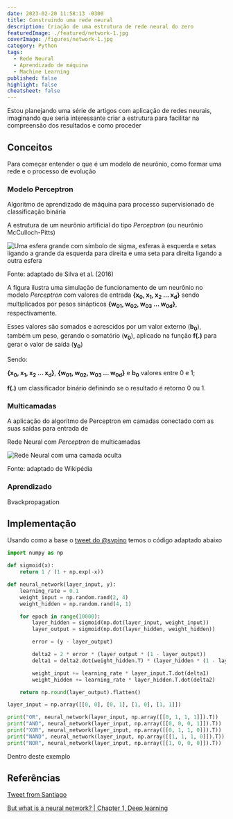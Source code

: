 ```yaml
---
date: 2023-02-20 11:58:13 -0300
title: Construindo uma rede neural
description: Criação de uma estrutura de rede neural do zero
featuredImage: ./featured/network-1.jpg
coverImage: /figures/network-1.jpg
category: Python
tags:
  - Rede Neural
  - Aprendizado de máquina
  - Machine Learning
published: false
highlight: false
cheatsheet: false
---
```


Estou planejando uma série de artigos com aplicação de redes neurais, imaginando que seria interessante criar a estrutura para facilitar na compreensão dos resultados e como proceder

## Conceitos

Para começar entender o que é um modelo de neurônio, como formar uma rede e o processo de evolução

### Modelo Perceptron

Algoritmo de aprendizado de máquina para processo supervisionado de classificação binária

<p class="center bold">A estrutura de um neurônio artificial do tipo <em>Perceptron</em> (ou neurônio McCulloch-Pitts)</p>

![Uma esfera grande com símbolo de sigma, esferas à esquerda e setas ligando a grande da esquerda para direita e uma seta para direita ligando a outra esfera](/figures/simulator_perceptron.jpg "Algoritmo Perceptron")

<p class="center">Fonte: adaptado de Silva et al. (2016)<p>

A figura ilustra uma simulação de funcionamento de um neurônio no modelo *Perceptron* com valores de entrada **{x<sub>0</sub>, x<sub>1</sub>, x<sub>2</sub> ... x<sub>d</sub>}** sendo multiplicados por pesos sinápticos **{w<sub>01</sub>, w<sub>02</sub>, w<sub>03</sub> ... w<sub>0d</sub>}**, respectivamente. 

Esses valores são somados e acrescidos por um valor externo (**b<sub>0</sub>**), também um peso, gerando o somatório (**v<sub>0</sub>**), aplicado na função **f(.)** para gerar o valor de saída (**y<sub>0</sub>**)

Sendo:

**{x<sub>0</sub>, x<sub>1</sub>, x<sub>2</sub> ... x<sub>d</sub>}**, **{w<sub>01</sub>, w<sub>02</sub>, w<sub>03</sub> ... w<sub>0d</sub>}** e **b<sub>0</sub>** valores entre 0 e 1;

**f(.)** um classificador binário definindo se o resultado é retorno 0 ou 1.

### Multicamadas

A aplicação do algoritmo de Perceptron em camadas conectado com as suas saídas para entrada de 

<p class="center bold">Rede Neural com <em>Perceptron</em> de multicamadas</p>

![](/figures/simulator_neural_network.svg "Rede Neural com uma camada oculta")

<p class="center">Fonte: adaptado de Wikipédia<p>

### Aprendizado 

Bvackpropagation

## Implementação

Usando como a base o [tweet do @svpino](https://twitter.com/svpino/status/1582703127651721217) temos o código adaptado abaixo 

```python
import numpy as np

def sigmoid(x):
    return 1 / (1 + np.exp(-x))

def neural_network(layer_input, y):
    learning_rate = 0.1
    weight_input = np.random.rand(2, 4)
    weight_hidden = np.random.rand(4, 1)

    for epoch in range(10000):
        layer_hidden = sigmoid(np.dot(layer_input, weight_input))
        layer_output = sigmoid(np.dot(layer_hidden, weight_hidden))

        error = (y - layer_output)

        delta2 = 2 * error * (layer_output * (1 - layer_output))
        delta1 = delta2.dot(weight_hidden.T) * (layer_hidden * (1 - layer_hidden))

        weight_input += learning_rate * layer_input.T.dot(delta1)
        weight_hidden += learning_rate * layer_hidden.T.dot(delta2)

    return np.round(layer_output).flatten()

layer_input = np.array([[0, 0], [0, 1], [1, 0], [1, 1]])

print("OR", neural_network(layer_input, np.array([[0, 1, 1, 1]]).T))
print("AND", neural_network(layer_input, np.array([[0, 0, 0, 1]]).T))
print("XOR", neural_network(layer_input, np.array([[0, 1, 1, 0]]).T))
print("NAND", neural_network(layer_input, np.array([[1, 1, 1, 0]]).T))
print("NOR", neural_network(layer_input, np.array([[1, 0, 0, 0]]).T))
```

Dentro deste exemplo


## Referências

[Tweet from Santiago](https://twitter.com/svpino/status/1582703127651721217)

[But what is a neural network? | Chapter 1, Deep learning](https://www.youtube.com/watch?v=aircAruvnKk&t=2s&ab_channel=3Blue1Brown)


